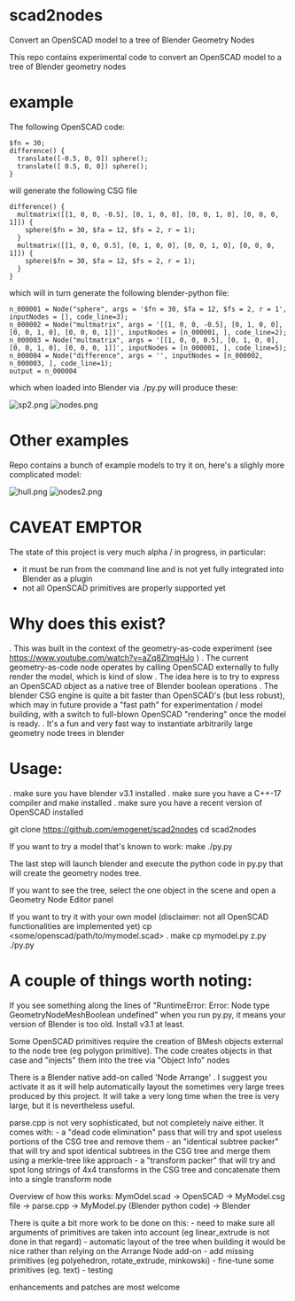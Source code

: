 # scad2nodes
Convert an OpenSCAD model to a tree of Blender Geometry Nodes

This repo contains experimental code to convert an OpenSCAD model to a tree of Blender geometry nodes

# example

The following OpenSCAD code:

```
$fn = 30;
difference() {
  translate([-0.5, 0, 0]) sphere();
  translate([ 0.5, 0, 0]) sphere();
}
```

will generate the following  CSG file
```
difference() {
  multmatrix([[1, 0, 0, -0.5], [0, 1, 0, 0], [0, 0, 1, 0], [0, 0, 0, 1]]) {
    sphere($fn = 30, $fa = 12, $fs = 2, r = 1);
  }
  multmatrix([[1, 0, 0, 0.5], [0, 1, 0, 0], [0, 0, 1, 0], [0, 0, 0, 1]]) {
    sphere($fn = 30, $fa = 12, $fs = 2, r = 1);
  }
}
```

which will in turn generate the following blender-python file:
```
n_000001 = Node("sphere", args = '$fn = 30, $fa = 12, $fs = 2, r = 1', inputNodes = [], code_line=3);
n_000002 = Node("multmatrix", args = '[[1, 0, 0, -0.5], [0, 1, 0, 0], [0, 0, 1, 0], [0, 0, 0, 1]]', inputNodes = [n_000001, ], code_line=2);
n_000003 = Node("multmatrix", args = '[[1, 0, 0, 0.5], [0, 1, 0, 0], [0, 0, 1, 0], [0, 0, 0, 1]]', inputNodes = [n_000001, ], code_line=5);
n_000004 = Node("difference", args = '', inputNodes = [n_000002, n_000003, ], code_line=1);
output = n_000004
```

which when loaded into Blender via ./py.py will produce these:

![sp2.png](https://github.com/emogenet/scad2nodes/blob/main/sp2.png "the object")
![nodes.png](https://github.com/emogenet/scad2nodes/blob/main/nodes.png "the geometry node tree")


# Other examples

Repo contains a bunch of example models to try it on, here's a slighly more complicated model:

![hull.png](https://github.com/emogenet/scad2nodes/blob/main/hull.png "the object")
![nodes2.png](https://github.com/emogenet/scad2nodes/blob/main/nodes2.png "the geometry node tree")

# CAVEAT EMPTOR
The state of this project is very much alpha / in progress, in particular:
  - it must be run from the command line and is not yet fully integrated into Blender as a plugin
  - not all OpenSCAD primitives are properly supported yet

# Why does this exist?
  . This was built in the context of the geometry-as-code experiment (see https://www.youtube.com/watch?v=aZq8ZlmqHJo )
  . The current geometry-as-code node operates by calling OpenSCAD externally to fully render the model, which is kind of slow
  . The idea here is to try to express an OpenSCAD object as a native tree of Blender boolean operations
  . The blender CSG engine is quite a bit faster than OpenSCAD's (but less robust), which may in future provide a "fast path" for experimentation / model building, with a switch to full-blown OpenSCAD "rendering" once the model is ready.
  . It's a fun and very fast way to instantiate arbitrarily large geometry node trees in blender

# Usage:

  . make sure you have blender v3.1 installed
  . make sure you have a C++-17 compiler and make installed
  . make sure you have a recent version of OpenSCAD installed

  git clone https://github.com/emogenet/scad2nodes
  cd scad2nodes

If you want to try a model that's known to work:
  make
  ./py.py

The last step will launch blender and execute the python code in py.py that will create the geometry nodes tree.

If you want to see the tree, select the one object in the scene and open a Geometry Node Editor panel

If you want to try it with your own model (disclaimer: not all OpenSCAD functionalities are implemented yet)
  cp <some/openscad/path/to/mymodel.scad> .
  make
  cp mymodel.py z.py
  ./py.py

# A couple of things worth noting:

  If you see something along the lines of "RuntimeError: Error: Node type GeometryNodeMeshBoolean undefined" when you run py.py, it means your version of Blender is too old. Install v3.1 at least.

  Some OpenSCAD primitives require the creation of BMesh objects external to the node tree (eg polygon primitive). The code creates objects in that case and "injects" them into the tree via "Object Info" nodes

  There is a Blender native add-on called 'Node Arrange' . I suggest you activate it as it will help automatically layout the sometimes very large trees produced by this project. It will take a very long time when the tree is very large, but it is nevertheless useful.

  parse.cpp is not very sophisticated, but not completely naive either. It comes with:
    - a "dead code  elimination" pass that will try and spot useless portions of the CSG tree and remove them
    - an "identical subtree packer" that will try and spot identical subtrees in the CSG tree and merge them using a merkle-tree like approach
    - a "transform packer" that will try and spot long strings of 4x4 transforms in the CSG tree and concatenate them into a single transform node

  Overview of how this works:
      MymOdel.scad -> OpenSCAD -> MyModel.csg file -> parse.cpp -> MyModel.py (Blender python code) -> Blender

  There is quite a bit more work to be done on this:
    - need to make sure all arguments of primitives are taken into account (eg linear_extrude is not done in that regard)
    - automatic layout of the tree when building it would be nice rather than relying on the Arrange Node add-on
    - add missing primitives (eg polyehedron, rotate_extrude, minkowski)
    - fine-tune some primitives (eg. text)
    - testing

  enhancements and patches are most welcome

